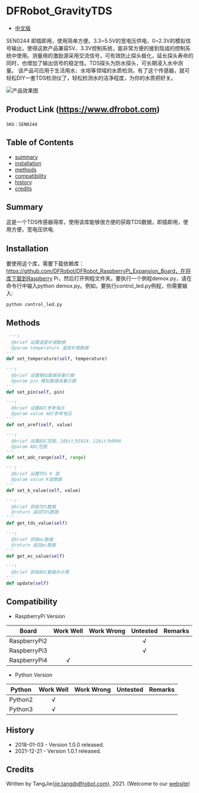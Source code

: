 DFRobot_GravityTDS
===========================

- [中文版](./README_CN.md)

SEN0244 即插即用，使用简单方便。3.3~5.5V的宽电压供电，0~2.3V的模拟信号输出，使得这款产品兼容5V、3.3V控制系统，能非常方便的接到现成的控制系统中使用。测量用的激励源采用交流信号，可有效防止探头极化，延长探头寿命的同时，也增加了输出信号的稳定性。TDS探头为防水探头，可长期浸入水中测量。 该产品可应用于生活用水、水培等领域的水质检测。有了这个传感器，就可轻松DIY一套TDS检测仪了，轻松检测水的洁净程度，为你的水质把好关。

![产品效果图](../../resources/images/SEN0244.png)

## Product Link (https://www.dfrobot.com)

    SKU：SEN0244

## Table of Contents

  * [summary](#summary)
  * [installation](#installation)
  * [methods](#methods)
  * [compatibility](#compatibility)
  * [history](#history)
  * [credits](#credits)

## Summary

这是一个TDS传感器得库，使用该库能够很方便的获取TDS数据，即插即用，使用方便，宽电压供电.

## Installation

要使用这个库，需要下载依赖库：https://github.com/DFRobot/DFRobot_RaspberryPi_Expansion_Board，在将库下载到Raspberry Pi，然后打开例程文件夹。要执行一个例程demox.py，请在命令行中输入python demox.py。例如，要执行control_led.py例程，你需要输入:

```python
python control_led.py
```

## Methods

```python
 '''!
  @brief 设置温度补偿数据
  @param temperature 温度补偿数据
'''
def set_temperature(self, temperature)
    
'''!
  @brief 设置模拟数据采集引脚
  @param pin 模拟数据采集引脚
'''
def set_pin(self, pin)

'''!
  @brief 设置ADC参考电压
  @param value ADC参考电压
'''
def set_aref(self, value)

'''!
  @brief 设置ADC范围，10bit为1024，12bit为4096
  @param ADC范围
'''  
def set_adc_range(self, range)

'''!
  @brief 设置TDS K 值
  @param value K值数据
'''
def set_k_value(self, value)

'''!
  @brief 获取TDS数据
  @return 返回TDS数据
'''  
def get_tds_value(self)

'''!
  @brief 获取ec数据
  @return 返回ec数据
'''  
def get_ec_value(self)

'''!
  @brief 获取ADC数据并计算
''' 
def update(self)
```

## Compatibility

* RaspberryPi Version

| Board        | Work Well | Work Wrong | Untested | Remarks |
| ------------ | :-------: | :--------: | :------: | ------- |
| RaspberryPi2 |           |            |    √     |         |
| RaspberryPi3 |           |            |    √     |         |
| RaspberryPi4 |       √   |            |          |         |

* Python Version

| Python  | Work Well | Work Wrong | Untested | Remarks |
| ------- | :-------: | :--------: | :------: | ------- |
| Python2 |     √     |            |          |         |
| Python3 |     √     |            |          |         |

## History

- 2018-01-03 - Version 1.0.0 released.
- 2021-12-21 - Version 1.0.1 released.

## Credits

Written by TangJie(jie.tang@dfrobot.com), 2021. (Welcome to our [website](https://www.dfrobot.com/))